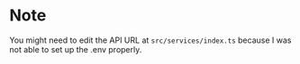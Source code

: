 # Note

You might need to edit the API URL at `src/services/index.ts`
because I was not able to set up the .env properly.
